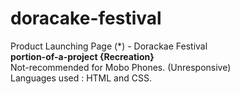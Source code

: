 # doracake-festival <br>
Product Launching Page (*) - Dorackae Festival <br>
<strong> portion-of-a-project {Recreation} </strong> <br>
Not-recommended for Mobo Phones. (Unresponsive) <br>
Languages used : HTML and CSS.
